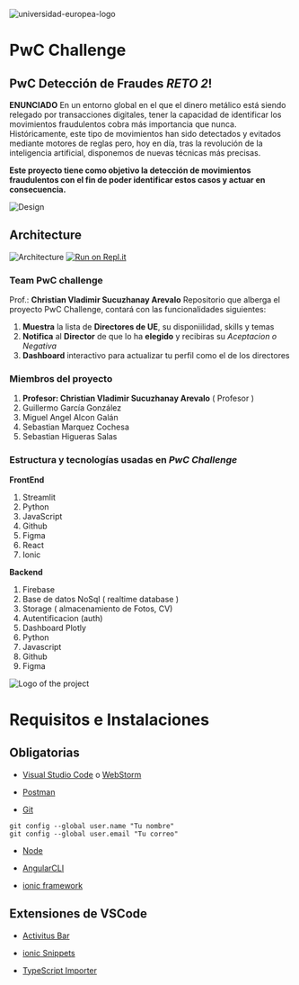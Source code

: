![universidad-europea-logo](https://user-images.githubusercontent.com/17354471/218064896-b8411ee7-5cec-4e97-8a71-216a4e6f3bf4.png)


# PwC Challenge #
 ## PwC Detección de Fraudes  *RETO 2*! 

**ENUNCIADO**
En un entorno global en el que el dinero metálico está siendo relegado por transacciones digitales, tener la capacidad de identificar los
movimientos fraudulentos cobra más importancia que nunca. Históricamente, este tipo de movimientos han sido detectados y evitados mediante motores de reglas pero, hoy en día, tras la revolución de la
inteligencia artificial, disponemos de nuevas técnicas más precisas. 

**Este proyecto tiene como objetivo la detección de movimientos fraudulentos con el fin de poder identificar estos casos y actuar en consecuencia.**

 ![Design](https://github.com/sukuzhanay/tfginder/blob/main/tfginder_v1.drawio-2.png)
 ## Architecture ##
 ![Architecture](https://github.com/sukuzhanay/tfginder/blob/main/tfginder%20architecture.png)
 [![Run on Repl.it](https://repl.it/badge/github/sukuzhanay/chat_using_sockets)](https://repl.it/github/sukuzhanay/chat_using_sockets)
 ### Team PwC challenge 
 Prof.: **Christian Vladimir Sucuzhanay Arevalo** 
 Repositorio que alberga el proyecto PwC Challenge, contará con las funcionalidades siguientes:
1. **Muestra** la lista de **Directores de UE**, su disponiilidad, skills y temas
2. **Notifica** al **Director** de que lo ha **elegido** y recibiras su *Aceptacion o Negativa* 
3. **Dashboard** interactivo para actualizar tu perfil como el de los directores
### Miembros del proyecto
1. **Profesor: Christian Vladimir Sucuzhanay Arevalo** ( Profesor )
2. Guillermo García González
3. Miguel Angel Alcon Galán
4. Sebastian Marquez Cochesa
5. Sebastian Higueras Salas
### Estructura y tecnologías usadas en _**PwC Challenge**_

**FrontEnd**
1. Streamlit
2. Python
3. JavaScript
4. Github
5. Figma
6. React
7. Ionic

**Backend**
1. Firebase
2. Base de datos NoSql ( realtime database )
3. Storage ( almacenamiento de Fotos, CV)
4. Autentificacion (auth)
5. Dashboard Plotly 
6. Python
7. Javascript
8. Github
9. Figma

![Logo of the project](https://github.com/sukuzhanay/tfginder/blob/main/UEM-logo.png)

# Requisitos e Instalaciones

## Obligatorias

* [Visual Studio Code](https://code.visualstudio.com/) o [WebStorm](https://www.jetbrains.com/es-es/webstorm/download/#section=mac)

* [Postman](https://www.postman.com/downloads/)

* [Git](https://git-scm.com/)
```
git config --global user.name "Tu nombre"
git config --global user.email "Tu correo"
```
* [Node](https://nodejs.org/es/)

* [AngularCLI](https://cli.angular.io/)

* [ionic framework](https://ionicframework.com/)


## Extensiones de VSCode

* [Activitus Bar](https://marketplace.visualstudio.com/items?itemName=Gruntfuggly.activitusbar)

* [ionic Snippets](https://marketplace.visualstudio.com/items?itemName=fivethree.vscode-ionic-snippets)

* [TypeScript Importer](https://marketplace.visualstudio.com/items?itemName=pmneo.tsimporter)

